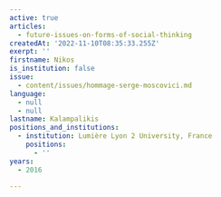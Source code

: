 ```yaml
---
active: true
articles:
  - future-issues-on-forms-of-social-thinking
createdAt: '2022-11-10T08:35:33.255Z'
exerpt: ''
firstname: Nikos
is_institution: false
issue:
  - content/issues/hommage-serge-moscovici.md
language:
  - null
  - null
lastname: Kalampalikis
positions_and_institutions:
  - institution: Lumière Lyon 2 University, France
    positions:
      - ''
years:
  - 2016

---
```

